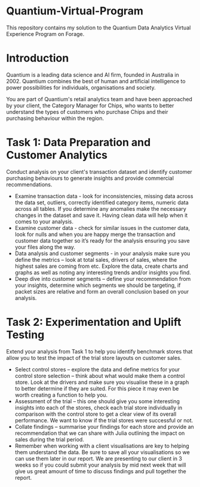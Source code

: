 # Quantium-Virtual-Program
This repository contains my solution to the Quantium Data Analytics Virtual Experience Program on Forage.

# Introduction
Quantium is a leading data science and AI firm, founded in Australia in 2002. Quantium combines the best of human and artificial intelligence to power possibilities for individuals, organisations and society.

You are part of Quantium's retail analytics team and have been approached by your client, the Category Manager for Chips, who wants to better understand the types of customers who purchase Chips and their purchasing behaviour within the region.

# Task 1: Data Preparation and Customer Analytics
Conduct analysis on your client's transaction dataset and identify customer purchasing behaviours to generate insights and provide commercial recommendations.
* Examine transaction data - look for inconsistencies, missing data across the data set, outliers, correctly identified category items, numeric data across all tables. If you determine any anomalies make the necessary changes in the dataset and save it. Having clean data will help when it comes to your analysis.
* Examine customer data - check for similar issues in the customer data, look for nulls and when you are happy merge the transaction and customer data together so it’s ready for the analysis ensuring you save your files along the way.
* Data analysis and customer segments - in your analysis make sure you define the metrics – look at total sales, drivers of sales, where the highest sales are coming from etc. Explore the data, create charts and graphs as well as noting any interesting trends and/or insights you find.
* Deep dive into customer segments – define your recommendation from your insights, determine which segments we should be targeting, if packet sizes are relative and form an overall conclusion based on your analysis.

# Task 2: Experimentation and Uplift Testing
Extend your analysis from Task 1 to help you identify benchmark stores that allow you to test the impact of the trial store layouts on customer sales.
* Select control stores – explore the data and define metrics for your control store selection – think about what would make them a control store. Look at the drivers and make sure you visualise these in a graph to better determine if they are suited. For this piece it may even be worth creating a function to help you.
* Assessment of the trial – this one should give you some interesting insights into each of the stores, check each trial store individually in comparison with the control store to get a clear view of its overall performance. We want to know if the trial stores were successful or not.
* Collate findings – summarise your findings for each store and provide an recommendation that we can share with Julia outlining the impact on sales during the trial period.
* Remember when working with a client visualisations are key to helping them understand the data. Be sure to save all your visualisations so we can use them later in our report. We are presenting to our client in 3 weeks so if you could submit your analysis by mid next week that will give us great amount of time to discuss findings and pull together the report.
